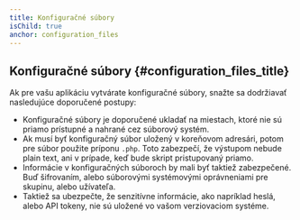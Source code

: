 ```yaml
---
title: Konfiguračné súbory
isChild: true
anchor: configuration_files
---
```


## Konfiguračné súbory {#configuration_files_title}

Ak pre vašu aplikáciu vytvárate konfiguračné súbory, snažte sa dodržiavať nasledujúce doporučené postupy:

* Konfiguračné súbory je doporučené ukladať na miestach, ktoré nie sú priamo prístupné a nahrané cez súborový systém. 
* Ak musí byť konfiguračný súbor uložený v koreňovom adresári, potom pre súbor použite príponu `.php`. Toto zabezpečí,
že výstupom nebude plain text, ani v prípade, keď bude skript pristupovaný priamo.
* Informácie v konfiguračných súboroch by mali byť taktiež zabezpečené. Buď šifrovaním, alebo súborovými systémovými
oprávneniami pre skupinu, alebo užívateľa.
* Taktiež sa ubezpečte, že senzitívne informácie, ako napríklad heslá, alebo API tokeny, nie sú uložené vo vašom 
 verziovaciom systéme.

